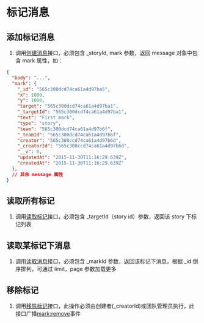 # 标记消息

## 添加标记消息

1. 调用[创建消息](../restful/message.create.html)接口，必须包含 _storyId, mark 参数，返回 message 对象中包含 mark 属性，如：

```json
{
  "body": "...",
  "mark": {
    "_id": "565c300dcd74ca61a4d97ba5",
    "x": 1000,
    "y": 1000,
    "target": "565c300dcd74ca61a4d97ba1",
    "_targetId": "565c300dcd74ca61a4d97ba1",
    "text": "First mark",
    "type": "story",
    "team": "565c300dcd74ca61a4d97b6f",
    "_teamId": "565c300dcd74ca61a4d97b6f",
    "creator": "565c300ccd74ca61a4d97b6d",
    "_creatorId": "565c300ccd74ca61a4d97b6d",
    "__v": 0,
    "updatedAt": "2015-11-30T11:16:29.639Z",
    "createdAt": "2015-11-30T11:16:29.639Z"
  },
  // 其余 message 属性
}
```
## 读取所有标记

1. 调用[读取标记](../restful/mark.read.html)接口，必须包含 _targetId（story id）参数，返回该 story 下标记列表

## 读取某标记下消息

1. 调用[读取消息](../restful/message.read.html)接口，必须包含 _markId 参数，返回该标记下消息，根据 _id 倒序排列，可通过 limit，page 参数加载更多

## 移除标记

1. 调用[移除标记](../restful/mark.remove.html)接口，此操作必须由创建者(_creatorId)或团队管理员执行，此接口广播[mark:remove](../event/mark.remove.html)事件


